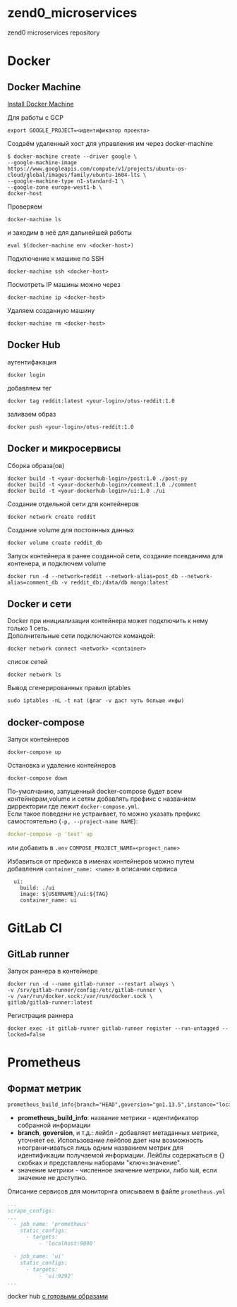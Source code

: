 # zend0_microservices
zend0 microservices repository

# Docker
## Docker Machine
[Install Docker Machine](https://docs.docker.com/machine/install-machine/)

Для работы с GCP
```shell script
export GOOGLE_PROJECT=<идентификатор проекта>
```
Создаём удаленный хост для управления им через docker-machine
```shell script
$ docker-machine create --driver google \
--google-machine-image https://www.googleapis.com/compute/v1/projects/ubuntu-os-cloud/global/images/family/ubuntu-1604-lts \
--google-machine-type n1-standard-1 \
--google-zone europe-west1-b \
docker-host
```
Проверяем
```shell script
docker-machine ls
```
и заходим в неё для дальнейшей работы
```shell script
eval $(docker-machine env <docker-host>)
```
Подключение к машине по SSH
```shell script
docker-machine ssh <docker-host>
```
Посмотреть IP машины можно через
```shell script
docker-machine ip <docker-host>
```
Удаляем созданную машину
```shell script
docker-machine rm <docker-host>
```

## Docker Hub

аутентифакация
```shell script
docker login
```
добавляем тег
```shell script
docker tag reddit:latest <your-login>/otus-reddit:1.0
```
заливаем образ
```shell script
docker push <your-login>/otus-reddit:1.0
```

## Docker и микросервисы
Сборка образа(ов)
```shell script
docker build -t <your-dockerhub-login>/post:1.0 ./post-py
docker build -t <your-dockerhub-login>/comment:1.0 ./comment
docker build -t <your-dockerhub-login>/ui:1.0 ./ui
```
Создание отдельной сети для контейнеров
```shell script
docker network create reddit
```
Создание volume для постоянных данных
```shell script
docker volume create reddit_db
```
Запуск контейнера в ранее созданной сети, создание псевданима для контенера, и подключем volume 
```shell script
docker run -d --network=reddit --network-alias=post_db --network-alias=comment_db -v reddit_db:/data/db mongo:latest
```
## Docker и сети
Docker при инициализации контейнера может подключить к нему только 1 сеть.  
Дополнительные сети подключаются командой: 
```shell script
docker network connect <network> <container>
```
список сетей
```shell script
docker network ls
```
Вывод сгенерированных правил iptables
```shell script
sudo iptables -nL -t nat (флаг -v даст чуть больше инфы)
```
## docker-compose
Запуск контейнеров
```shell script
docker-compose up
```
Остановка и удаление контейнеров
```shell script
docker-compose down
```
По-умолчанию, запущенный docker-compose будет всем контейнерам,volume и сетям добавлять префикс с названием дирректории 
где лежит `docker-compose.yml`.  
Если такое поведени не устраивает, то можно указать префикс самостоятельно (`-p, --project-name NAME`):
```yaml
docker-compose -p 'test' up
```
или добавить в `.env` `COMPOSE_PROJECT_NAME=<progect_name>`  

Избавиться от префикса в именах контейнеров можно путем добавления `container_name: <name>` в описании сервиса
```shell script
  ui:
    build: ./ui
    image: ${USERNAME}/ui:${TAG}
    container_name: ui
```
# GitLab CI
## GitLab runner
Запуск раннера в контейнере
```shell script
docker run -d --name gitlab-runner --restart always \
-v /srv/gitlab-runner/config:/etc/gitlab-runner \
-v /var/run/docker.sock:/var/run/docker.sock \
gitlab/gitlab-runner:latest
```
Регистрация раннера
```shell script
docker exec -it gitlab-runner gitlab-runner register --run-untagged --locked=false
```
# Prometheus
## Формат метрик
```shell script
prometheus_build_info{branch="HEAD",goversion="go1.13.5",instance="localhost:9090",job="prometheus",revision="d9613e5c466c6e9de548c4dae1b9aabf9aaf7c57",version="2.15.2"}
```
* **prometheus_build_info**: название метрики - идентификатор собранной информации
* **branch**, **goversion**, и т.д.: лейбл - добавляет метаданных метрике, уточняет ее. 
Использование лейблов дает нам возможность неограничиваться лишь одним названием метрик для идентификации получаемой 
информации. Лейблы содержаться в {} скобках и представлены наборами "ключ=значение".
* значение метрики - численное значение метрики, либо `NaN`, если значение не доступно.

Описание сервисов для мониторнга описываем в файле `prometheus.yml`
```yaml
...
scrape_configs:
...
  - job_name: 'prometheus'
    static_configs:
      - targets:
          - 'localhost:9090'

  - job_name: 'ui'
    static_configs:
      - targets:
          - 'ui:9292'
...
```
docker hub [с готовыми образами](https://hub.docker.com/u/bbilder)

